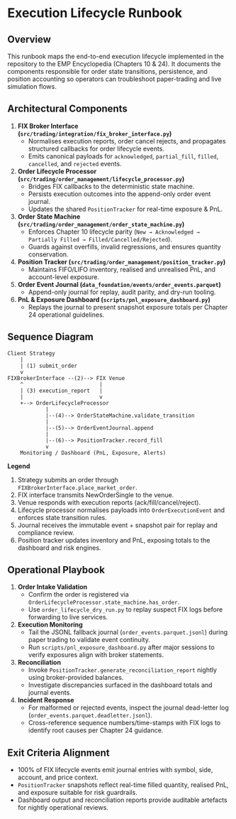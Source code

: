 # Execution Lifecycle Runbook

## Overview

This runbook maps the end-to-end execution lifecycle implemented in the
repository to the EMP Encyclopedia (Chapters 10 & 24). It documents the
components responsible for order state transitions, persistence, and
position accounting so operators can troubleshoot paper-trading and live
simulation flows.

## Architectural Components

1. **FIX Broker Interface (`src/trading/integration/fix_broker_interface.py`)**
   - Normalises execution reports, order cancel rejects, and propagates
     structured callbacks for order lifecycle events.
   - Emits canonical payloads for `acknowledged`, `partial_fill`, `filled`,
     `cancelled`, and `rejected` events.
2. **Order Lifecycle Processor (`src/trading/order_management/lifecycle_processor.py`)**
   - Bridges FIX callbacks to the deterministic state machine.
   - Persists execution outcomes into the append-only order event journal.
   - Updates the shared `PositionTracker` for real-time exposure & PnL.
3. **Order State Machine (`src/trading/order_management/order_state_machine.py`)**
   - Enforces Chapter 10 lifecycle parity
     (`New → Acknowledged → Partially Filled → Filled/Cancelled/Rejected`).
   - Guards against overfills, invalid regressions, and ensures quantity
     conservation.
4. **Position Tracker (`src/trading/order_management/position_tracker.py`)**
   - Maintains FIFO/LIFO inventory, realised and unrealised PnL, and
     account-level exposure.
5. **Order Event Journal (`data_foundation/events/order_events.parquet`)**
   - Append-only journal for replay, audit parity, and dry-run tooling.
6. **PnL & Exposure Dashboard (`scripts/pnl_exposure_dashboard.py`)**
   - Replays the journal to present snapshot exposure totals per Chapter 24
     operational guidelines.

## Sequence Diagram

```
Client Strategy
    |
    | (1) submit_order
    v
FIXBrokerInterface --(2)--> FIX Venue
    ^                        |
    | (3) execution_report   |
    |                        v
    +--> OrderLifecycleProcessor
            |
            |--(4)--> OrderStateMachine.validate_transition
            |
            |--(5)--> OrderEventJournal.append
            |
            |--(6)--> PositionTracker.record_fill
            v
    Monitoring / Dashboard (PnL, Exposure, Alerts)
```

**Legend**
1. Strategy submits an order through `FIXBrokerInterface.place_market_order`.
2. FIX interface transmits NewOrderSingle to the venue.
3. Venue responds with execution reports (ack/fill/cancel/reject).
4. Lifecycle processor normalises payloads into `OrderExecutionEvent` and
   enforces state transition rules.
5. Journal receives the immutable event + snapshot pair for replay and
   compliance review.
6. Position tracker updates inventory and PnL, exposing totals to the
   dashboard and risk engines.

## Operational Playbook

1. **Order Intake Validation**
   - Confirm the order is registered via `OrderLifecycleProcessor.state_machine.has_order`.
   - Use `order_lifecycle_dry_run.py` to replay suspect FIX logs before
     forwarding to live services.
2. **Execution Monitoring**
   - Tail the JSONL fallback journal (`order_events.parquet.jsonl`) during
     paper trading to validate event continuity.
   - Run `scripts/pnl_exposure_dashboard.py` after major sessions to verify
     exposures align with broker statements.
3. **Reconciliation**
   - Invoke `PositionTracker.generate_reconciliation_report` nightly using
     broker-provided balances.
   - Investigate discrepancies surfaced in the dashboard totals and journal
     events.
4. **Incident Response**
   - For malformed or rejected events, inspect the journal dead-letter log
     (`order_events.parquet.deadletter.jsonl`).
   - Cross-reference sequence numbers/time-stamps with FIX logs to identify
     root causes per Chapter 24 guidance.

## Exit Criteria Alignment

- 100% of FIX lifecycle events emit journal entries with symbol, side,
  account, and price context.
- `PositionTracker` snapshots reflect real-time filled quantity, realised
  PnL, and exposure suitable for risk guardrails.
- Dashboard output and reconciliation reports provide auditable artefacts
  for nightly operational reviews.

